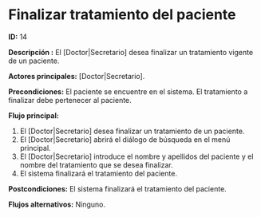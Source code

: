 # Finalizar tratamiento del paciente
**ID:** 14

**Descripción :** El [Doctor|Secretario] desea finalizar un tratamiento vigente de un paciente. 

**Actores principales:** [Doctor|Secretario].

**Precondiciones:** El paciente se encuentre en el sistema. El tratamiento a finalizar debe pertenecer al paciente.

**Flujo principal:**
1. El [Doctor|Secretario] desea finalizar un tratamiento de un paciente.
2. El [Doctor|Secretario] abrirá el diálogo de búsqueda en el menú principal.
3. El [Doctor|Secretario] introduce el nombre y apellidos del paciente y el nombre del tratamiento que se desea finalizar.
4. El sistema finalizará el tratamiento del paciente.

**Postcondiciones:** El sistema finalizará el tratamiento del paciente.

**Flujos alternativos:**  Ninguno.
